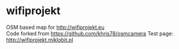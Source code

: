 wifiprojekt
===========

OSM based map for http://wifiprojekt.eu<br/>
Code forked from https://github.com/khris78/osmcamera
Test page: http://wifiprojekt.miklobit.pl


